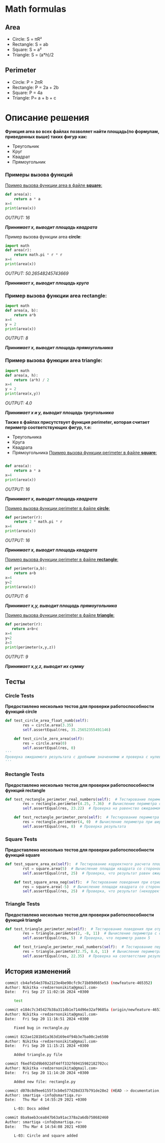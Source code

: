 # Math formulas
## Area
- Circle: S = πR²
- Rectangle: S = ab
- Square: S = a²
- Triangle: S = (a*h)/2

## Perimeter
- Circle: P = 2πR
- Rectangle: P = 2a + 2b
- Square: P = 4a
- Triangle: P= a + b + c

# Описание решения 

**Функция area во всех файлах позволяет найти площадь(по формулам, приведенных выше) таких фигур как:**
- Треугольник
- Круг
- Квадрат
- Прямоугольник
### Примеры вызова функций
<u>Пример вызова функции area в файле **square**:</u>
```python
def area(a):
    return a * a
x=4
print(area(x))
```

*OUTPUT: 16*

***Принимает х, выводит площадь квадрата***

Пример вызова функции area **circle**:
```python
import math
def area(r):
    return math.pi * r * r
x=4
print(area(x))
```
*OUTPUT: 50.26548245743669*

***Принимает х, выводит площадь круга***

### Пример вызова функции area **rectangle**:
```python
import math
def area(a, b):
    return a*b
x=4
y = 2
print(area(x))
```
*OUTPUT: 8*

***Принимает х, выводит площадь прямоугольника***

### Пример вызова функции area **triangle**:
```python
import math
def area(a, h):
    return (a*h) / 2
x=4
y = 2
print(area(x,y))
```
*OUTPUT: 4.0*

***Принимает х и y, выводит площадь треугольника***

**Также в файлах присутствует функция perimeter, которая считает периметр соответствующих фигур, т.е:**
- Треугольника
- Круга
- Квадрата
- Прямоугольника
<u>Пример вызова функции perimeter в файле **square**:</u>
```python

def area(a):
    return a * a
x=4
print(area(x))
```

*OUTPUT: 16*

***Принимает х, выводит площадь квадрата***

<u>Пример вызова функции perimeter в файле **circle**:</u>
```python
def perimeter(r):
    return 2 * math.pi * r
x=4
print(area(x))
```

*OUTPUT: 16*

***Принимает х, выводит площадь квадрата***

<u>Пример вызова функции perimeter в файле **rectangle**:</u>
```python
def perimeter(a,b):
    return a+b
x=4
y=2
print(area(x))
```

*OUTPUT: 6*

***Принимает х,y,  выводит площадь прямоугольника***

<u>Пример вызова функции perimeter в файле **triangle**:</u>
```python
def perimeter(r):
   return a+b+c
x=4
y=2
z=3
print(perimeter(x,y,z))
```

*OUTPUT: 9*

***Принимает x,y,z, выводит их сумму***
## Тесты
### Circle Tests
**Предоставлено несколько тестов для проверки работоспособности функций circle**
```python
def test_circle_area_float_numb(self):  
        res = circle.area(3.35) 
        self.assertEqual(res, 35.25652355491146)  

    def test_circle_zero_area(self):  
        res = circle.area(0) 
        self.assertEqual(res, 0)
'''
Проверка ожидаемого результата с дробными значениями и проверка с нулевым значением
'''

```
### Rectangle Tests
**Предоставлено несколько тестов для проверки работоспособности функций rectangle**
```python
def test_rectangle_perimeter_real_numbers(self):  # Тестирование периметра с вещественными числами
        res = rectangle.perimeter(4.25, 7.36)  # Вычисление периметра с длиной 4.25 и шириной 7.36
        self.assertEqual(res, 23.22)  # Проверка на равенство ожидаемому значению

    def test_rectangle_perimeter_zero(self):  # Тестирование периметра с одной стороной равной нулю
        res = rectangle.perimeter(4, 0)  # Вычисление периметра при ширине 0
        self.assertEqual(res, 8)  # Проверка результата
```
### Square Tests
**Предоставлено несколько тестов для проверки работоспособности функций square**
```python
def test_square_area_ex(self):  # Тестирование корректного расчета площади квадрата
        rst = square.area(5)  # Вычисление площади квадрата со стороной 5
        self.assertEqual(rst, 25)  # Проверка, что результат равен ожидаемому значению 25

    def test_square_area_neg(self):  # Тестирование поведения при отрицательной стороне квадрата
        res = square.area(-5)  # Вычисление площади квадрата со стороной -5
        self.assertEqual(res, 25)  # Проверка, что результат (некорректное поведение) равен 25
```
### Triangle Tests
**Предоставлено несколько тестов для проверки работоспособности функций triangle**
```python
def test_triangle_perimeter_no(self):  # Тестирование поведения при отрицательной стороне
        res = triangle.perimeter(2, -8, 11)  # Вычисление периметра с одной отрицательной стороной
        self.assertEqual(res, 5)  # Проверка, что периметр равен 5

    def test_triangle_perimeter_real_numbers(self):  # Тестирование периметра с вещественными числами
        res = triangle.perimeter(2.75, 8.6, 11)  # Вычисление периметра с длинами 2.75, 8.6, 11
        self.assertEqual(res, 22.35)  # Проверка на соответствие результату 
```

## История изменений
```bash
commit cb4afe54e378a2123e4be98cfc9c71b89d665e53 (newfeature-465352)
Author: Nikitka <redzernonikita@gmail.com>
Date:   Fri Sep 27 11:02:16 2024 +0300

    test

commit e184c7c345427b38a311db1e714d96e32af9605a (origin/newfeature-465352, newfeature-465352-megatest)
Author: Nikitka <redzernonikita@gmail.com>
Date:   Fri Sep 20 11:16:51 2024 +0300

    Fixed bug in rectangle.py

commit 822ae1281b01a363d169e4f94b3e7ba00c2e6500
Author: Nikitka <redzernonikita@gmail.com>
Date:   Fri Sep 20 11:15:21 2024 +0300

    Added triangle.py file

commit f6edfd2d9b6922df44ff332f69415982182702cc
Author: Nikitka <redzernonikita@gmail.com>
Date:   Fri Sep 20 11:14:20 2024 +0300

    Added new file: rectangle.py

commit d078c8d9ee6155f3cb0e577d28d337b791de28e2 (HEAD -> documentation, origin/main, origin/HEAD, main)
Author: smartiqa <info@smartiqa.ru>
Date:   Thu Mar 4 14:55:29 2021 +0300

    L-03: Docs added

commit 8ba9aeb3cea847b63a91ac378a2a6db758682460
Author: smartiqa <info@smartiqa.ru>
Date:   Thu Mar 4 14:54:08 2021 +0300

    L-03: Circle and square added
```
